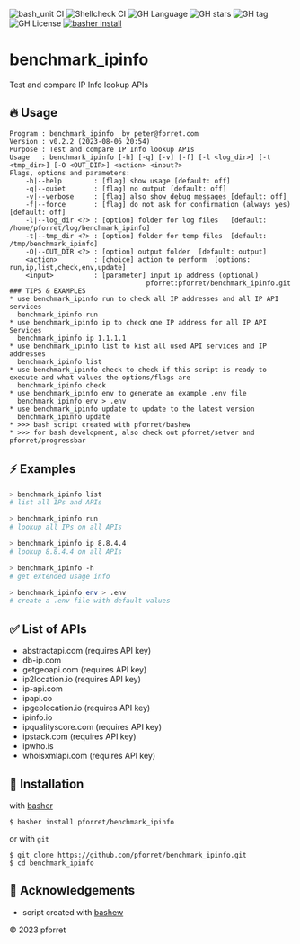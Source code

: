 ![bash_unit CI](https://github.com/pforret/benchmark_ipinfo/workflows/bash_unit%20CI/badge.svg)
![Shellcheck CI](https://github.com/pforret/benchmark_ipinfo/workflows/Shellcheck%20CI/badge.svg)
![GH Language](https://img.shields.io/github/languages/top/pforret/benchmark_ipinfo)
![GH stars](https://img.shields.io/github/stars/pforret/benchmark_ipinfo)
![GH tag](https://img.shields.io/github/v/tag/pforret/benchmark_ipinfo)
![GH License](https://img.shields.io/github/license/pforret/benchmark_ipinfo)
[![basher install](https://img.shields.io/badge/basher-install-white?logo=gnu-bash&style=flat)](https://www.basher.it/package/)

# benchmark_ipinfo

Test and compare IP Info lookup APIs

## 🔥 Usage

```
Program : benchmark_ipinfo  by peter@forret.com
Version : v0.2.2 (2023-08-06 20:54)
Purpose : Test and compare IP Info lookup APIs
Usage   : benchmark_ipinfo [-h] [-q] [-v] [-f] [-l <log_dir>] [-t <tmp_dir>] [-O <OUT_DIR>] <action> <input?>
Flags, options and parameters:
    -h|--help        : [flag] show usage [default: off]
    -q|--quiet       : [flag] no output [default: off]
    -v|--verbose     : [flag] also show debug messages [default: off]
    -f|--force       : [flag] do not ask for confirmation (always yes) [default: off]
    -l|--log_dir <?> : [option] folder for log files   [default: /home/pforret/log/benchmark_ipinfo]
    -t|--tmp_dir <?> : [option] folder for temp files  [default: /tmp/benchmark_ipinfo]
    -O|--OUT_DIR <?> : [option] output folder  [default: output]
    <action>         : [choice] action to perform  [options: run,ip,list,check,env,update]
    <input>          : [parameter] input ip address (optional)
                                  pforret:pforret/benchmark_ipinfo.git
### TIPS & EXAMPLES
* use benchmark_ipinfo run to check all IP addresses and all IP API services
  benchmark_ipinfo run
* use benchmark_ipinfo ip to check one IP address for all IP API Services
  benchmark_ipinfo ip 1.1.1.1
* use benchmark_ipinfo list to kist all used API services and IP addresses
  benchmark_ipinfo list
* use benchmark_ipinfo check to check if this script is ready to execute and what values the options/flags are
  benchmark_ipinfo check
* use benchmark_ipinfo env to generate an example .env file
  benchmark_ipinfo env > .env
* use benchmark_ipinfo update to update to the latest version
  benchmark_ipinfo update
* >>> bash script created with pforret/bashew
* >>> for bash development, also check out pforret/setver and pforret/progressbar
```

## ⚡️ Examples

```bash
> benchmark_ipinfo list
# list all IPs and APIs

> benchmark_ipinfo run
# lookup all IPs on all APIs

> benchmark_ipinfo ip 8.8.4.4
# lookup 8.8.4.4 on all APIs

> benchmark_ipinfo -h 
# get extended usage info

> benchmark_ipinfo env > .env
# create a .env file with default values
```

## ✅ List of APIs

* abstractapi.com (requires API key)
* db-ip.com
* getgeoapi.com (requires API key)
* ip2location.io (requires API key)
* ip-api.com
* ipapi.co
* ipgeolocation.io (requires API key)
* ipinfo.io
* ipqualityscore.com (requires API key)
* ipstack.com (requires API key)
* ipwho.is
* whoisxmlapi.com (requires API key)
  
## 🚀 Installation

with [basher](https://github.com/basherpm/basher)

	$ basher install pforret/benchmark_ipinfo

or with `git`

	$ git clone https://github.com/pforret/benchmark_ipinfo.git
	$ cd benchmark_ipinfo

## 📝 Acknowledgements

* script created with [bashew](https://github.com/pforret/bashew)

&copy; 2023 pforret
